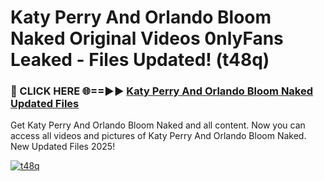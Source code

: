 # Katy Perry And Orlando Bloom Naked Original Videos 0nlyFans Leaked - Files Updated! (t48q)

<h3>🔴 CLICK HERE 🌐==►► <a href="https://tinyurl.com/up5wt9bj" rel="nofollow">Katy Perry And Orlando Bloom Naked Updated Files</a></h3>

Get Katy Perry And Orlando Bloom Naked and all content. Now you can access all videos and pictures of Katy Perry And Orlando Bloom Naked. New Updated Files 2025!

[![t48q](https://i.imgur.com/ABiUzMV.gif)](https://tinyurl.com/up5wt9bj)
